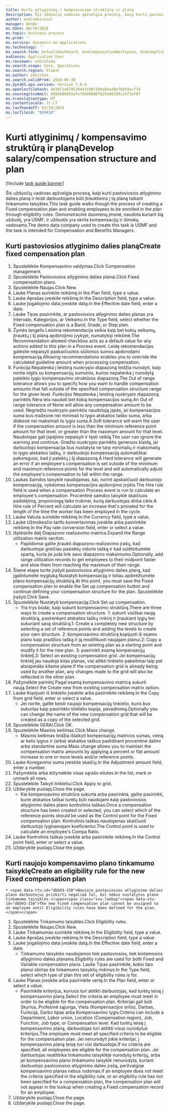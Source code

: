```yaml
---
title: Kurti atlyginimų / kompensavimo struktūrą ir planą
description: Šis užduočių vadovas apžvelgia procesą, kaip kurti pastoviosios atlyginimo dalies planą ir leisti darbuotojams būti įtrauktiems į tą planą taikant tinkamumo taisykles.
author: andreabichsel
manager: AnnBe
ms.date: 08/29/2018
ms.topic: business-process
ms.prod: ''
ms.service: dynamics-ax-applications
ms.technology: ''
ms.search.form: DefaultDashboard, HcmCompensationWorkspace, HcmCompFixedPlansPart, HRMCompFixedPlanTable, HRMCompCreateGridDialog, HRCCompGridView, HRMCompEligibility,  HRCCompGrid
audience: Application User
ms.reviewer: anbichsea
ms.search.scope: Core, Operations
ms.search.region: Global
ms.author: anbichse
ms.search.validFrom: 2016-06-30
ms.dyn365.ops.version: Version 7.0.0
ms.openlocfilehash: 4e3b71e679539441b90f399a84ad8ef8d3decf19
ms.sourcegitcommit: 608e68b603afef9eb98d8fb25e90109c2473ef87
ms.translationtype: HT
ms.contentlocale: lt-LT
ms.lasthandoff: 03/19/2019
ms.locfileid: "859418"
---
```

# <a name="develop-salarycompensation-structure-and-plan"></a><span data-ttu-id="dbb93-103">Kurti atlyginimų / kompensavimo struktūrą ir planą</span><span class="sxs-lookup"><span data-stu-id="dbb93-103">Develop salary/compensation structure and plan</span></span>

[!include [task guide banner](../../includes/task-guide-banner.md)]

<span data-ttu-id="dbb93-104">Šis užduočių vadovas apžvelgia procesą, kaip kurti pastoviosios atlyginimo dalies planą ir leisti darbuotojams būti įtrauktiems į tą planą taikant tinkamumo taisykles.</span><span class="sxs-lookup"><span data-stu-id="dbb93-104">This task guide walks though the process of creating a Fixed compensation plan and enabling employees to be enrolled in the plan through eligibility rules.</span></span> <span data-ttu-id="dbb93-105">Demonstracinė duomenų įmonė, naudota kuriant šią užduotį, yra USMF, ir užduotis yra skirta kompensacijų ir išmokų vadovams.</span><span class="sxs-lookup"><span data-stu-id="dbb93-105">The demo data company used to create this task is USMF and the task is intended for Compensation and Benefits Managers.</span></span>


## <a name="create-fixed-compensation-plan"></a><span data-ttu-id="dbb93-106">Kurti pastoviosios atlyginimo dalies planą</span><span class="sxs-lookup"><span data-stu-id="dbb93-106">Create fixed compensation plan</span></span>
1. <span data-ttu-id="dbb93-107">Spustelėkite Kompensavimo valdymas.</span><span class="sxs-lookup"><span data-stu-id="dbb93-107">Click Compensation management.</span></span>
2. <span data-ttu-id="dbb93-108">Spustelėkite Pastoviosios atlyginimo dalies planai.</span><span class="sxs-lookup"><span data-stu-id="dbb93-108">Click Fixed compensation plans.</span></span>
3. <span data-ttu-id="dbb93-109">Spustelėkite Naujas.</span><span class="sxs-lookup"><span data-stu-id="dbb93-109">Click New.</span></span>
4. <span data-ttu-id="dbb93-110">Lauke Planas surinkite reikšmę.</span><span class="sxs-lookup"><span data-stu-id="dbb93-110">In the Plan field, type a value.</span></span>
5. <span data-ttu-id="dbb93-111">Lauke Aprašas įveskite reikšmę.</span><span class="sxs-lookup"><span data-stu-id="dbb93-111">In the Description field, type a value.</span></span>
6. <span data-ttu-id="dbb93-112">Lauke Įsigaliojimo data įveskite datą.</span><span class="sxs-lookup"><span data-stu-id="dbb93-112">In the Effective date field, enter a date.</span></span>
7. <span data-ttu-id="dbb93-113">Lauke Tipas pasirinkite, ar pastoviosios atlyginimo dalies planas yra Intervalo, Kategorijos, ar Veiksmo.</span><span class="sxs-lookup"><span data-stu-id="dbb93-113">In the Type field, select whether the Fixed compensation plan is a Band, Grade, or Step plan.</span></span>
8. <span data-ttu-id="dbb93-114">Žymės langelis Leistina rekomendacija veikia kaip bet kokių veiksmų, įtrauktų į šį planą apdorojimo įvykyje, numatytoji reikšmė.</span><span class="sxs-lookup"><span data-stu-id="dbb93-114">The Recommendation allowed checkbox acts as a default value for any actions added to this plan in a Process event.</span></span>  <span data-ttu-id="dbb93-115">Leidę rekomendacijas galėsite nepaisyti paskaičiuotos siūlomos sumos apdorodami kompensaciją.</span><span class="sxs-lookup"><span data-stu-id="dbb93-115">Allowing recommendations enables you to override the calculated guideline amount when processing compensation.</span></span>
9. <span data-ttu-id="dbb93-116">Funkcija Nepatenka į leistiną nuokrypio diapazoną leidžia nurodyti, kaip norite elgtis su kompensacijų sumomis, kurios nepatenka į nurodytą pateikto lygio kompensavimo struktūros diapazoną.</span><span class="sxs-lookup"><span data-stu-id="dbb93-116">The Out of range tolerance allows you to specify how you want to handle compensation amounts that fall outside of the specified compensation structure range for the given level.</span></span>  <span data-ttu-id="dbb93-117">Funkcijos Nepatenka į leistiną nuokrypio diapazoną parinktis Nėra leis naudoti bet kokią kompensacijos sumą.</span><span class="sxs-lookup"><span data-stu-id="dbb93-117">An Out of range tolerance of None will allow any compensation amount to be used.</span></span>  <span data-ttu-id="dbb93-118">Negriežto nuokrypio parinktis naudotoją įspės, jei kompensacijos suma bus mažesnė nei minimali to lygio atskaitos taško suma, arba didesnė nei maksimali to lygio suma.</span><span class="sxs-lookup"><span data-stu-id="dbb93-118">A Soft tolerance will warn the user if the compensation amount is less than the minimum reference point amount for that level, or greater than the maximum amount for that level.</span></span> <span data-ttu-id="dbb93-119">Naudotojas gali įspėjimo nepaisyti ir tęsti veiklą.</span><span class="sxs-lookup"><span data-stu-id="dbb93-119">The user can ignore the warning and continue.</span></span>  <span data-ttu-id="dbb93-120">Griežto nuokrypio parinktis generuos klaidą, jei darbuotojo kompensacija bus nustatyta ne tarp minimalių ir maksimalių to lygio atskaitos taškų, ir darbuotojo kompensaciją automatiškai pakoreguos, kad ji patektų į šį diapazoną.</span><span class="sxs-lookup"><span data-stu-id="dbb93-120">A Hard tolerance will generate an error if an employee's compensation is set outside of the minimum and maximum reference points for the level and will automatically adjust the employee's compensation to fall within the range.</span></span>
10. <span data-ttu-id="dbb93-121">Laukas Samdos taisyklė naudojamas, kai, norint apskaičiuoti darbuotojo kompensaciją, vykdomas kompensacijos apdorojimo įvykis.</span><span class="sxs-lookup"><span data-stu-id="dbb93-121">The Hire rule field is used when a compensation Process event is run to calculate an employee's compensation.</span></span>  <span data-ttu-id="dbb93-122">Procentinė samdos taisyklė skaičiuos padidėjimą, proporcingą laiko trukmei, kurią darbuotojas dirba cikle.</span><span class="sxs-lookup"><span data-stu-id="dbb93-122">A Hire rule of Percent will calculate an increase that's prorated for the length of the time the worker has been employed in the cycle.</span></span>
11. <span data-ttu-id="dbb93-123">Lauke Valiuta surinkite reikšmę.</span><span class="sxs-lookup"><span data-stu-id="dbb93-123">In the Currency field, type a value.</span></span>
12. <span data-ttu-id="dbb93-124">Lauke Užmokesčio tarifo konvertavimas įveskite arba pasirinkite reikšmę.</span><span class="sxs-lookup"><span data-stu-id="dbb93-124">In the Pay rate conversion field, enter or select a value.</span></span>
13. <span data-ttu-id="dbb93-125">Išplėskite dalį Diapazono realizavimo matrica.</span><span class="sxs-lookup"><span data-stu-id="dbb93-125">Expand the Range utilization matrix section.</span></span>
    * <span data-ttu-id="dbb93-126">Papildomai galite įtraukti diapazono realizavimo įrašų, kad darbuotojai greičiau pasiektų vidurio tašką ir kad sulėtintumėte spartą, kuria jie juda link savo diapazono maksimumo.</span><span class="sxs-lookup"><span data-stu-id="dbb93-126">Optionally, add range utilization records to get employees to their midpoint faster and slow them from reaching the maximum of their range.</span></span>  
14. <span data-ttu-id="dbb93-127">Šiame etape turite įrašyti pastoviosios atlyginimo dalies planą, kad įgalintumėte mygtuką Nustatyti kompensaciją ir toliau apibrėžtumėte plano kompensacijų struktūrą.</span><span class="sxs-lookup"><span data-stu-id="dbb93-127">At this point, you must save the Fixed compensation plan to enable the Set up compensation button and continue defining your compensation structure for the plan.</span></span>  <span data-ttu-id="dbb93-128">Spustelėkite Įrašyti.</span><span class="sxs-lookup"><span data-stu-id="dbb93-128">Click Save.</span></span>
15. <span data-ttu-id="dbb93-129">Spustelėkite Nustatyti kompensaciją.</span><span class="sxs-lookup"><span data-stu-id="dbb93-129">Click Set up compensation.</span></span>
    * <span data-ttu-id="dbb93-130">Yra trys būdai, kaip sukurti kompensavimo struktūrą.</span><span class="sxs-lookup"><span data-stu-id="dbb93-130">There are three ways to create a compensation structure.</span></span> <span data-ttu-id="dbb93-131">1: sukurti visiškai naują struktūrą, pasirenkant atskaitos taškų rinkinį ir įtraukiant lygių bei sukuriant savą struktūrą.</span><span class="sxs-lookup"><span data-stu-id="dbb93-131">1: Create a completely new structure by selecting a set of reference points and adding the levels to create your own structure.</span></span> <span data-ttu-id="dbb93-132">2: kompensavimo struktūrą kopijuoti iš esamo plano kaip pradžios tašką ir ją modifikuoti naujajam planui.</span><span class="sxs-lookup"><span data-stu-id="dbb93-132">2: Copy a compensation structure from an existing plan as a starting point and modify it for the new plan.</span></span> <span data-ttu-id="dbb93-133">3: pasirinkti esamą kompensacijų tinklelį.</span><span class="sxs-lookup"><span data-stu-id="dbb93-133">3: Select an existing compensation grid.</span></span> <span data-ttu-id="dbb93-134">Jei kompensacijų tinklelį jau naudoja kitas planas, visi atlikti tinklelio pakeitimai taip pat atsispindės kitame plane.</span><span class="sxs-lookup"><span data-stu-id="dbb93-134">If the compensation grid is already being used by another plan, any changes made to the grid will also be reflected in the other plan.</span></span>  
16. <span data-ttu-id="dbb93-135">Pažymėkite parinktį Pagal esamą kompensavimo matricą sukurti naują.</span><span class="sxs-lookup"><span data-stu-id="dbb93-135">Select the Create new from existing compensation matrix option.</span></span>
17. <span data-ttu-id="dbb93-136">Lauke Kopijuoti iš tinklelio įveskite arba pasirinkite reikšmę.</span><span class="sxs-lookup"><span data-stu-id="dbb93-136">In the Copy from grid field, enter or select a value.</span></span>
    * <span data-ttu-id="dbb93-137">Jei norite, galite keisti naujojo kompensacijų tinklelio, kuris bus sukurtas kaip pasirinkto tinklelio kopija, pavadinimą.</span><span class="sxs-lookup"><span data-stu-id="dbb93-137">Optionally you can change the name of the new compensation grid that will be created as a copy of the selected grid.</span></span>  
18. <span data-ttu-id="dbb93-138">Spustelėkite GERAI.</span><span class="sxs-lookup"><span data-stu-id="dbb93-138">Click OK.</span></span>
19. <span data-ttu-id="dbb93-139">Spustelėkite Masinis keitimas.</span><span class="sxs-lookup"><span data-stu-id="dbb93-139">Click Mass change.</span></span>
    * <span data-ttu-id="dbb93-140">Masinis keitimas leidžia išlaikyti kompensacijų matricos sumas, vieną ar kelis lygius ir (arba) atskaitos taškus padidinant procentine dalimi arba standartine suma.</span><span class="sxs-lookup"><span data-stu-id="dbb93-140">Mass change allows you to maintain the compensation matrix amounts by applying a percent or flat amount increase to one or more levels and/or reference points.</span></span>  
20. <span data-ttu-id="dbb93-141">Lauke Koregavimo suma įveskite skaičių.</span><span class="sxs-lookup"><span data-stu-id="dbb93-141">In the Adjustment amount field, enter a number.</span></span>
21. <span data-ttu-id="dbb93-142">Pažymėkite arba atžymėkite visas sąrašo eilutes.</span><span class="sxs-lookup"><span data-stu-id="dbb93-142">In the list, mark or unmark all rows.</span></span>
22. <span data-ttu-id="dbb93-143">Spustelėkite Taikyti tinkleliui.</span><span class="sxs-lookup"><span data-stu-id="dbb93-143">Click Apply to grid.</span></span>
23. <span data-ttu-id="dbb93-144">Uždarykite puslapį.</span><span class="sxs-lookup"><span data-stu-id="dbb93-144">Close the page.</span></span>
    * <span data-ttu-id="dbb93-145">Kai kompensavimo struktūra sukurta arba pasirinkta, galite pasirinkti, kurie atskaitos taškai turėtų būti naudojami kaip pastoviosios atlyginimo dalies plano kontrolinis taškas.</span><span class="sxs-lookup"><span data-stu-id="dbb93-145">Once a compensation structure has been created or selected, you can select which of the reference points should be used as the Control point for the Fixed compensation plan.</span></span>  <span data-ttu-id="dbb93-146">Kontrolinis taškas naudojamas skaičiuoti darbuotojo lyginamajam koeficientui.</span><span class="sxs-lookup"><span data-stu-id="dbb93-146">The Control point is used to calculate an employee's Compa Ratio.</span></span>  
24. <span data-ttu-id="dbb93-147">Lauke Kontrolinis taškas įveskite arba pasirinkite reikšmę.</span><span class="sxs-lookup"><span data-stu-id="dbb93-147">In the Control point field, enter or select a value.</span></span>
25. <span data-ttu-id="dbb93-148">Uždarykite puslapį.</span><span class="sxs-lookup"><span data-stu-id="dbb93-148">Close the page.</span></span>

## <a name="create-an-eligibility-rule-for-the-new-fixed-compensation-plan"></a><span data-ttu-id="dbb93-149">Kurti naujojo kompensavimo plano tinkamumo taisyklę</span><span class="sxs-lookup"><span data-stu-id="dbb93-149">Create an eligibility rule for the new Fixed compensation plan</span></span>
    * <span data-ttu-id="dbb93-150">Naujojo pastoviosios atlyginimo dalies plano darbuotojui priskirti negalima tol, kol nebus nustatytos plano tinkamumo taisyklės.</span><span class="sxs-lookup"><span data-stu-id="dbb93-150">The new Fixed compensation plan cannot be assigned to an employee until Eligibility rules have been defined for the plan.</span></span>  
1. <span data-ttu-id="dbb93-151">Spustelėkite Tinkamumo taisyklės.</span><span class="sxs-lookup"><span data-stu-id="dbb93-151">Click Eligibility rules.</span></span>
2. <span data-ttu-id="dbb93-152">Spustelėkite Naujas.</span><span class="sxs-lookup"><span data-stu-id="dbb93-152">Click New.</span></span>
3. <span data-ttu-id="dbb93-153">Lauke Tinkamumas surinkite reikšmę.</span><span class="sxs-lookup"><span data-stu-id="dbb93-153">In the Eligibility field, type a value.</span></span>
4. <span data-ttu-id="dbb93-154">Lauke Aprašas įveskite reikšmę.</span><span class="sxs-lookup"><span data-stu-id="dbb93-154">In the Description field, type a value.</span></span>
5. <span data-ttu-id="dbb93-155">Lauke Įsigaliojimo data įveskite datą.</span><span class="sxs-lookup"><span data-stu-id="dbb93-155">In the Effective date field, enter a date.</span></span>
    * <span data-ttu-id="dbb93-156">Tinkamumo taisyklės naudojamos tiek pastoviosios, tiek kintamosios atlyginimo dalies planams.</span><span class="sxs-lookup"><span data-stu-id="dbb93-156">Eligibility rules are used for both Fixed and Variable compensation plans.</span></span>  <span data-ttu-id="dbb93-157">Lauke Tipas pasirinkite, kokio tipo planui skirtas šis tinkamumo taisyklių rinkinys.</span><span class="sxs-lookup"><span data-stu-id="dbb93-157">In the Type field, select which type of plan this set of eligibility rules is for.</span></span>  
6. <span data-ttu-id="dbb93-158">Lauke Planas įveskite arba pasirinkite vertę.</span><span class="sxs-lookup"><span data-stu-id="dbb93-158">In the Plan field, enter or select a value.</span></span>
    * <span data-ttu-id="dbb93-159">Pasirinkite kriterijus, kuriuos turi atitikti darbuotojas, kad turėtų teisę į kompensavimo planą.</span><span class="sxs-lookup"><span data-stu-id="dbb93-159">Select the criteria an employee must meet in order to be eligible for the compensation plan.</span></span> <span data-ttu-id="dbb93-160">Kriterijai gali būti Skyrius, Profesinė sąjunga, Vieta (Kompensacijos sritis), Darbas, Funkcija, Darbo tipas arba Kompensavimo lygis.</span><span class="sxs-lookup"><span data-stu-id="dbb93-160">Criteria can include a Department, Labor union, Location (Compensation region), Job, Function, Job type, or Compensation level.</span></span> <span data-ttu-id="dbb93-161">Kad turėtų teisę į kompensavimo planą, darbuotojas turi atitikti visus nurodytus kriterijus.</span><span class="sxs-lookup"><span data-stu-id="dbb93-161">The employee must meet all specified criteria to be eligible for the compensation plan.</span></span> <span data-ttu-id="dbb93-162">Jei nenurodyti jokie kriterijai, į kompensavimo planą teisę turi visi darbuotojai.</span><span class="sxs-lookup"><span data-stu-id="dbb93-162">If no criteria are specified, all employees are eligible for the compensation plan.</span></span> <span data-ttu-id="dbb93-163">Jei darbuotojas neatitinka tinkamumo taisyklėje nurodytų kriterijų, arba jei kompensavimo plano tinkamumo taisyklė nenurodyta, kuriant darbuotojo pastoviosios atlyginimo dalies įrašą, peržvalgoje kompensavimo planas nebus rodomas.</span><span class="sxs-lookup"><span data-stu-id="dbb93-163">If an employee does not meet the criteria specified in the eligibility rule, or an eligibility rule has not been specified for a compensation plan, the compensation plan will not appear in the lookup when creating a Fixed compensation record for an employee.</span></span>  
7. <span data-ttu-id="dbb93-164">Uždarykite puslapį.</span><span class="sxs-lookup"><span data-stu-id="dbb93-164">Close the page.</span></span>
8. <span data-ttu-id="dbb93-165">Uždarykite puslapį.</span><span class="sxs-lookup"><span data-stu-id="dbb93-165">Close the page.</span></span>

